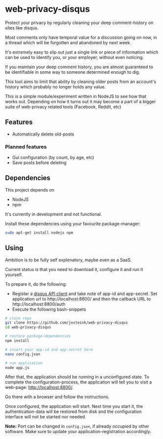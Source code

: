 
# web-privacy-disqus

Protect your privacy by regularly cleaning your deep comment-history
on sites like disqus.

Most comments only have temporal value for a discussion going on now,
in a thread which will be forgotten and abandoned by next week.

It's extremely easy to slip out just a single link or piece of
information which can be used to identify you, or your employer,
without even noticing.

If you maintain your deep comment history, you are almost guaranteed
to be identifiable in some way to someone determined enough to dig.

This tool aims to limit that ability by cleaning older posts from an
account's history which probably no longer holds any value.

This is a simple module/experiment written in NodeJS to see how that
works out. Depending on how it turns out it may become a part of a bigger suite
of web-privacy related tools (Facebook, Reddit, etc)

## Features

* Automatically delete old-posts

### Planned features

* Gui configuration (by count, by age, etc)
* Save posts before deleting

## Dependencies

This project depends on

* NodeJS
* npm

It's currently in development and not functional.

Install these dependencies using your favourite package-manager:

````bash
sudo apt-get install nodejs npm
````

## Using

Ambition is to be fully self explenatory, maybe even as a SaaS.

Current status is that you need to download it, configure it and
run it yourself.

To prepare it, do the following:

* Register a [disqus API client](https://disqus.com/api/applications/)
  and take note of app-id and app-secret. Set application url to
  http://localhost:8800/ and then the callback URL to
  http://localhost:8800/auth
* Execute the following bash-snippets

````bash
# clone repo
git clone https://github.com/josteink/web-privacy-disqus
cd web-privacy-disqus

# restore package-dependencies
npm install

# insert your app-id and app-secret here
nano config.json

# run application
node app.js
````

After that, the application should be running in a unconfigured
state. To complete the configuration-process, the application will
tell you to visit a web-page:
[http://localhost:8800/](http://localhost:8800/).

Go there with a browser and follow the instructions.

Once configured, the application will start. Next time you start it,
the authentication-data will be restored from disk and the
configuration interface will not be started nor needed.

**Note:** Port can be changed in `config.json`, if already occupied by
other software. Make sure to update your application-registration accordingly.
